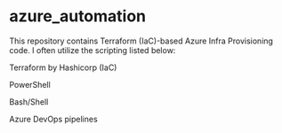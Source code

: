 # azure_automation

This repository contains Terraform (IaC)-based Azure Infra Provisioning code. I often utilize the scripting listed below:

Terraform by Hashicorp (IaC)

PowerShell

Bash/Shell

Azure DevOps pipelines
